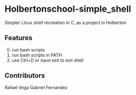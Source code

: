 # Holbertonschool-simple_shell
Simpler Linux shell recreation in C, as a project in Holberton
## Features
0. run bash scripts
1. run bash scripts in PATH
2. use Ctrl+D or input exit to exit shell
## Contributors
Rafael Vega
Gabriel Fernandez

